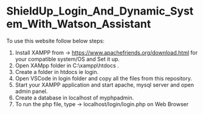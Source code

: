 # ShieldUp_Login_And_Dynamic_System_With_Watson_Assistant
To use this website follow below steps:
  1. Install XAMPP from -> https://www.apachefriends.org/download.html for your compatible system/OS and Set it up.
  2. Open XAMpp folder in C:\xampp\htdocs .
  3. Create a folder in htdocs ie login.
  4. Open VSCode in login folder and copy all the files from this repository.
  5. Start your XAMPP application and start apache, mysql server and open admin panel.
  6. Create a database in localhost of myphpadmin.
  7. To run the php file, type -> localhost/login/login.php on Web Browser
